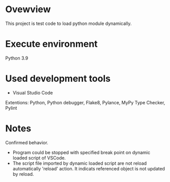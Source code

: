 # Ovewview

This project is test code to load python module dynamically.

# Execute environment

Python 3.9

# Used development tools

* Visual Studio Code

Extentions: Python, Python debugger, Flake8, Pylance, MyPy Type Checker, Pylint 

# Notes

Confirmed behavior.
* Program could be stopped with specified break point on dynamic loaded script
of VSCode.
* The script file imported by dynamic loaded script are not reload automatically
 'reload' action. It indicats referenced object is not updated by reload.

